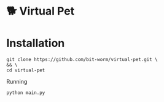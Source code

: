 # 🐕 Virtual Pet

# Installation

```
git clone https://github.com/bit-worm/virtual-pet.git \
&& \
cd virtual-pet
```

Running

```
python main.py
```
